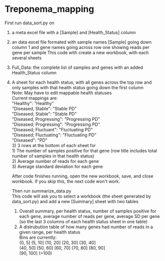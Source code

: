# Treponema_mapping

First run data_sort.py on 
  1) a meta excel file with a [Sample] and [Health_Status] column
  2) an data excel file formated with sample names [Sample] going down column 1 and gene names going across row one showing reads per gene per sample
This code with create a new workbook, with each several sheets
  1) Full_Data: the complete list of samples and genes with an added Health_Status column
  2) A sheet for each health status, with all genes across the top row and only samples with that health status going down the first column  
     Note: May have to edit mappable health statuses  
     Current mappings are:  
            "Healthy": "Healthy"  
            "Diseased, Stable": "Stable PD"  
            "Diseased; Stable": "Stable PD"  
            "Diseased, Progressing": "Progressing PD"  
            "Diseased; Progressing": "Progressing PD"  
            "Diseased; Fluctuant": "Fluctuating PD"  
            "Diseased; Fluctuating": "Fluctuating PD"  
            "Diseased": "PD"  
     3) 3 rows at the bottom of each sheet for  
          1) The number of samples positive for that gene (row title includes total number of samples in that health status)  
          2) Average number of reads for each gene  
          3) Average standard deviation for each gene  

     After code finishes running, open the new workbook, save, and close workbook. If you skip this, the next code won't work.  

     Then run summarize_data.py  
     This code will ask you to select a workbook (the sheet generated by data_sort.py) and add a new [Summary] sheet with two tables  
       1) Overall summary, per health status, number of samples positive for each gene, average number of reads per gene, average SD per gene (so the last 3 columns of each health status sheet in one table)  
       2) A distrubution table of how many genes had number of reads in a given range, per health status  
          Bins are currently:  
          (0, 5]    (5, 10]    (10, 20]    (20, 30]    (30, 40]  
          (40, 50]  (50, 60]   (60, 70]    (70, 80]    (80, 90]  
          (90, 100]  (>100)  
